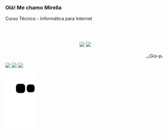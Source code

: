 ### Olá! Me chamo Mirella 
Curso Técnico - Informática para Internet

<br/>
<br/>
<br/>
<div align="center">

  
  <img height="160em"  src="https://awesome-github-stats.azurewebsites.net/user-stats/miiswan?cardType=github&theme=tokyonight&Background=54168600&Text=FF9FC7&Border=FFB4DB&Ring=D490FF&Title=FFA2CC" />
  <img height="160em" src="https://github-readme-stats.vercel.app/api/top-langs/?username=miiswan&layout=compact&langs_count=7&theme=cobalt"/>
</div>
  
<div style="display: inline_block"><br>
  <img align="right" alt="Gio-pic" height="150" style="border-radius:50px;" src="https://picasion.com/download/992f6d9a2272a150264ebe663da34ef8/">
  
  ##
  
  <div> 
  <a href="https://instagram.com/mirellaleonii" target="_blank"><img src="https://img.shields.io/badge/-Instagram-%23E4405F?style=for-the-badge&logo=instagram&logoColor=white" target="_blank"></a>
  <a href = "mailto:manuelemirella17@gmail.com"><img src="https://img.shields.io/badge/-Gmail-%23333?style=for-the-badge&logo=gmail&logoColor=white" target="_blank"></a>
  <a href="https://www.linkedin.com/in/mirella-l-716a55218/" target="_blank"><img src="https://img.shields.io/badge/-LinkedIn-%230077B5?style=for-the-badge&logo=linkedin&logoColor=white" target="_blank"></a> 

![Snake animation](https://github.com/miiswan/miiswan/blob/output/github-contribution-grid-snake.svg)
    
<div>
